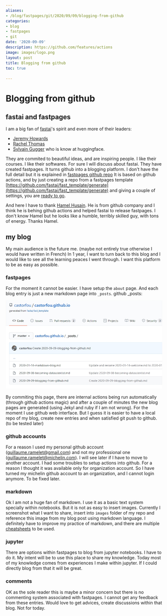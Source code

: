 ```yaml
---
aliases:
- /blog/fastpages/git/2020/09/09/blogging-from-github
categories:
- blog
- fastpages
- git
date: '2020-09-09'
description: https://github.com/features/actions
image: images/logo.png
layout: post
title: Blogging from github
toc: true

---
```


# Blogging from github

## fastai and fastpages
I am a big fan of [fastai](https://www.fast.ai/)'s spirit and even more of their leaders: 
- [Jeremy Howards](https://www.fast.ai/about/#jeremy)
- [Rachel Thomas](https://www.fast.ai/about/#rachel)
- [Sylvain Gugger](https://www.fast.ai/about/#sylvain) who is know at huggingface.

They are commited to beautiful ideas, and are inspiring people.
I like their courses. I like their softwares. For sure I will discuss about fastai.
They have created fastpages. It turns github into a blogging platform. I don't have the full detail but it is explained in [fastpages github repo](https://github.com/fastai/fastpages)
It is based on github actions, and by just creating a repo from a fastpages template [https://github.com/fastai/fast_template/generate](https://github.com/fastai/fast_template/generate) and giving a couple of settings, you are [ready to go](https://github.com/fastai/fastpages#setup-instructions).

And here I have to thank [Hamel Husain](https://twitter.com/hamelhusain). He is from github company and I think he is behing github actions and helped fastai to release fastpages. I don't know Hamel but he looks like a humble, terribly skilled guy, with tons of energy. Thanks Hamel.

## my blog
My main audience is the future me. (maybe not entirely true otherwise I would have written in French)
In 1 year, I want to turn back to this blog and I would like to see all the learning peaces I went through.
I want this platform to be as easy as possible.

### fastpages
For the moment it cannot be easier. I have setup the `about` page. And each blog entry is just a new markdown page into `_posts`.
github _posts:

![github _posts](../images/2020-09-09.jpg "github _posts")


By commiting this page, there are internal actions being run automatically (through github actions magic) and after a couple of minutes the new blog pages are generated (using Jekyl and ruby if I am not wrong).
For the moment I use github web interface. But I guess it is easier to have a local repo of my blog, create new entries and when satisfied git push to github. (to be tested later)

### github accounts
For a reason I used my personal github account (guillaume.ramelet@gmail.com) and not my professional one (guillaume.ramelet@michelin.com).
I will see later if I have to move to another account. I had some troubles to setup actions into github. For a reason I thought it was available only for organization account. So I have turned my michelin github account to an organization, and I cannot login anymore. To be fixed later.

### markdown
Ok I am not a huge fan of markdown.
I use it as a basic text system specially within notebooks.
But it is not as easy to insert images. Currently I screenshot what I want to share, insert into `images` folder of my repo and reference this image from my blog post using markdown language.
I definitely have to improve my practice of markdown, and there are multiple [cheatsheets](https://github.com/adam-p/markdown-here/wiki/Markdown-Cheatsheet) to be used.

### jupyter
There are options within fastpages to blog from jupyter notebooks. I have to do it.
My intent will be to use this place to share my knowledge. Today most of my knowledge comes from experiences I make within jupyter. If I could directly blog from that it will be great.

### comments
OK as the sole reader this is maybe a minor concern but there is no commenting system associated with fastpages. I cannot get any feedback from these entries. Would love to get advices, create discussions within that blog. Not for today.
